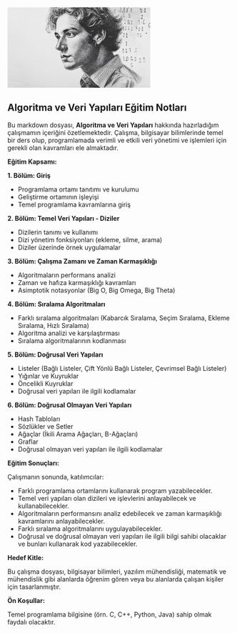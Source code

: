 
<img src="https://raw.githubusercontent.com/NuhDemir/Algoritma_Veri_Yapilari_Ileri_Seviye/main/img/Firefly%20algorithm%20and%20data%20type%20code%3B%20darkness%20background%20with%20binary%20codes%2027831.jpg" alt="alt text" width="320" height="180">

## Algoritma ve Veri Yapıları Eğitim Notları

Bu markdown dosyası, **Algoritma ve Veri Yapıları** hakkında hazırladığım çalışmamın içeriğini özetlemektedir. Çalışma, bilgisayar bilimlerinde temel bir ders olup, programlamada verimli ve etkili veri yönetimi ve işlemleri için gerekli olan kavramları ele almaktadır.

**Eğitim Kapsamı:**

**1. Bölüm: Giriş**

* Programlama ortamı tanıtımı ve kurulumu
* Geliştirme ortamının işleyişi
* Temel programlama kavramlarına giriş

**2. Bölüm: Temel Veri Yapıları - Diziler**

* Dizilerin tanımı ve kullanımı
* Dizi yönetim fonksiyonları (ekleme, silme, arama)
* Diziler üzerinde örnek uygulamalar

**3. Bölüm: Çalışma Zamanı ve Zaman Karmaşıklığı**

* Algoritmaların performans analizi
* Zaman ve hafıza karmaşıklığı kavramları
* Asimptotik notasyonlar (Big O, Big Omega, Big Theta)

**4. Bölüm: Sıralama Algoritmaları**

* Farklı sıralama algoritmaları (Kabarcık Sıralama, Seçim Sıralama, Ekleme Sıralama, Hızlı Sıralama)
* Algoritma analizi ve karşılaştırması
* Sıralama algoritmalarının kodlanması

**5. Bölüm: Doğrusal Veri Yapıları**

* Listeler (Bağlı Listeler, Çift Yönlü Bağlı Listeler, Çevrimsel Bağlı Listeler)
* Yığınlar ve Kuyruklar
* Öncelikli Kuyruklar
* Doğrusal veri yapıları ile ilgili kodlamalar

**6. Bölüm: Doğrusal Olmayan Veri Yapıları**

* Hash Tabloları
* Sözlükler ve Setler
* Ağaçlar (İkili Arama Ağaçları, B-Ağaçları)
* Graflar
* Doğrusal olmayan veri yapıları ile ilgili kodlamalar

**Eğitim Sonuçları:**

Çalışmanın sonunda, katılımcılar:

* Farklı programlama ortamlarını kullanarak program yazabilecekler.
* Temel veri yapıları olan dizileri ve işlevlerini anlayabilecek ve kullanabilecekler.
* Algoritmaların performansını analiz edebilecek ve zaman karmaşıklığı kavramlarını anlayabilecekler.
* Farklı sıralama algoritmalarını uygulayabilecekler.
* Doğrusal ve doğrusal olmayan veri yapıları ile ilgili bilgi sahibi olacaklar ve bunları kullanarak kod yazabilecekler.

**Hedef Kitle:**

Bu çalışma dosyası, bilgisayar bilimleri, yazılım mühendisliği, matematik ve mühendislik gibi alanlarda öğrenim gören veya bu alanlarda çalışan kişiler için tasarlanmıştır.

**Ön Koşullar:**

Temel programlama bilgisine (örn. C, C++, Python, Java) sahip olmak faydalı olacaktır.


